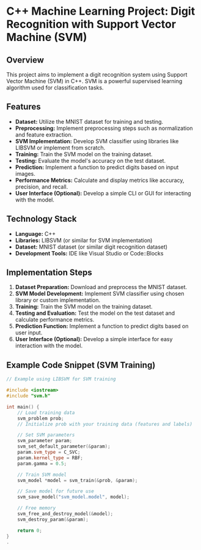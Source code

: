 # C++ Machine Learning Project: Digit Recognition with Support Vector Machine (SVM)

## Overview
This project aims to implement a digit recognition system using Support Vector Machine (SVM) in C++. SVM is a powerful supervised learning algorithm used for classification tasks.

## Features
- **Dataset:** Utilize the MNIST dataset for training and testing.
- **Preprocessing:** Implement preprocessing steps such as normalization and feature extraction.
- **SVM Implementation:** Develop SVM classifier using libraries like LIBSVM or implement from scratch.
- **Training:** Train the SVM model on the training dataset.
- **Testing:** Evaluate the model's accuracy on the test dataset.
- **Prediction:** Implement a function to predict digits based on input images.
- **Performance Metrics:** Calculate and display metrics like accuracy, precision, and recall.
- **User Interface (Optional):** Develop a simple CLI or GUI for interacting with the model.

## Technology Stack
- **Language:** C++
- **Libraries:** LIBSVM (or similar for SVM implementation)
- **Dataset:** MNIST dataset (or similar digit recognition dataset)
- **Development Tools:** IDE like Visual Studio or Code::Blocks

## Implementation Steps
1. **Dataset Preparation:** Download and preprocess the MNIST dataset.
2. **SVM Model Development:** Implement SVM classifier using chosen library or custom implementation.
3. **Training:** Train the SVM model on the training dataset.
4. **Testing and Evaluation:** Test the model on the test dataset and calculate performance metrics.
5. **Prediction Function:** Implement a function to predict digits based on user input.
6. **User Interface (Optional):** Develop a simple interface for easy interaction with the model.

## Example Code Snippet (SVM Training)
```cpp
// Example using LIBSVM for SVM training

#include <iostream>
#include "svm.h"

int main() {
    // Load training data
    svm_problem prob;
    // Initialize prob with your training data (features and labels)

    // Set SVM parameters
    svm_parameter param;
    svm_set_default_parameter(&param);
    param.svm_type = C_SVC;
    param.kernel_type = RBF;
    param.gamma = 0.5;

    // Train SVM model
    svm_model *model = svm_train(&prob, &param);

    // Save model for future use
    svm_save_model("svm_model.model", model);

    // Free memory
    svm_free_and_destroy_model(&model);
    svm_destroy_param(&param);

    return 0;
}
.
